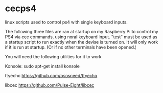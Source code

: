 # cecps4
linux scripts used to control ps4 with single keyboard inputs. 


The following three files are ran at startup on my Raspberry Pi to control my PS4 via cec commands, using noral keyboard input. "test" must be used as a startup script to run exactly when the devise is turned on. It will only work if it is run at startup. (Or if no other terminals have been opened.)


You will need the following utilities for it to work

Konsole:
sudo apt-get install konsole

ttyecho
https://github.com/osospeed/ttyecho


libcec
https://github.com/Pulse-Eight/libcec
